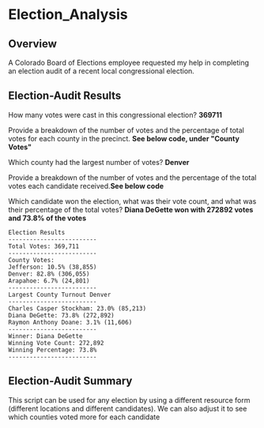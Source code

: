 # Election_Analysis

## Overview
A Colorado Board of Elections employee requested my help in completing an election audit of a recent local congressional election.

## Election-Audit Results
How many votes were cast in this congressional election? **369711**

Provide a breakdown of the number of votes and the percentage of total votes for each county in the precinct. **See below code, under "County Votes"**

Which county had the largest number of votes? **Denver**

Provide a breakdown of the number of votes and the percentage of the total votes each candidate received.**See below code**

Which candidate won the election, what was their vote count, and what was their percentage of the total votes? **Diana DeGette won with 272892 votes and 73.8% of the votes**

```
Election Results
-------------------------
Total Votes: 369,711
-------------------------
County Votes:
Jefferson: 10.5% (38,855)
Denver: 82.8% (306,055)
Arapahoe: 6.7% (24,801)
-------------------------
Largest County Turnout Denver
-------------------------
Charles Casper Stockham: 23.0% (85,213)
Diana DeGette: 73.8% (272,892)
Raymon Anthony Doane: 3.1% (11,606)
-------------------------
Winner: Diana DeGette
Winning Vote Count: 272,892
Winning Percentage: 73.8%
-------------------------
```

## Election-Audit Summary
This script can be used for any election by using a different resource form (different locations and different candidates). We can also adjust it to see which counties voted more for each candidate
